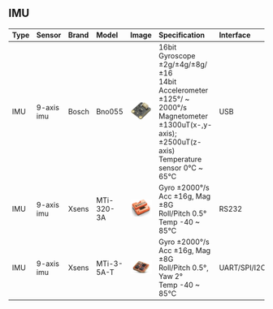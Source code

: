 ## IMU

| Type | Sensor | Brand | Model | Image | Specification | Interface | Info | Note |
| :--- | :--- | :--- | :--- | :--- | :--- | :--- | :--- | :--- |
| IMU | 9-axis imu | Bosch | Bno055 | ![Bosch Bno055](../img/200px-ROS2_Suite_Bosch-Bno055.jpg) | 16bit Gyroscope ±2g/±4g/±8g/±16<br>14bit Accelerometer ±125°/ ~ 2000°/s<br>Magnetometer ±1300uT(x-,y-axis);±2500uT(z-axis)<br>Temperature sensor 0℃ ~ 65℃ | USB | [Official website](https://www.bosch-sensortec.com/products/smart-sensors/bno055/)<br>[Unofficial github](https://github.com/flynneva/bno055) |  |
| IMU | 9-axis imu | Xsens | MTi-320-3A | ![Xsens MTi-320-3A](../img/ROS2_Suite_Xsens-MTi-320-3A.png) | Gyro ±2000°/s<br>Acc ±16g, Mag ±8G<br>Roll/Pitch 0.5°<br>Temp -40 ~ 85°C | RS232 | [Official website](https://www.movella.com/products/sensor-modules/xsens-mti-320)<br>[official github](https://github.com/xsenssupport/Xsens_MTi_ROS_Driver_and_Ntrip_Client/tree/ros2) |  |
| IMU | 9-axis imu | Xsens | MTi-3-5A-T | ![Xsens MTi-3-5A-T](../img/ROS2_Suite_Xsens-MTi-3-5A-T.png) | Gyro ±2000°/s<br>Acc ±16g, Mag ±8G<br>Roll/Pitch 0.5°, Yaw 2°<br>Temp -40 ~ 85°C | UART/SPI/I2C | [Official website](https://www.movella.com/products/sensor-modules/xsens-mti-3-ahrs)<br>[official github](https://github.com/xsenssupport/Xsens_MTi_ROS_Driver_and_Ntrip_Client/tree/ros2) |  |
